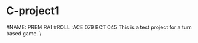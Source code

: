 # C-project1
#NAME: PREM RAI
#ROLL :ACE 079 BCT 045
This is a test project for a turn based game.
\
